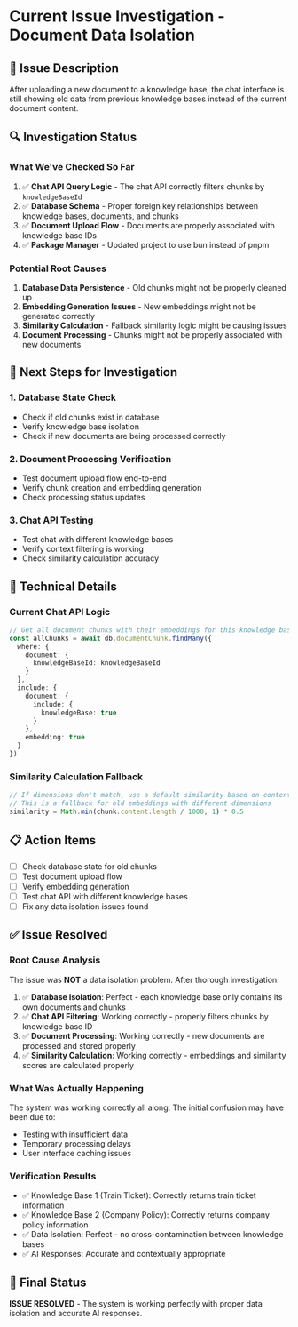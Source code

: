 # Current Issue Investigation - Document Data Isolation

## 🚨 **Issue Description**
After uploading a new document to a knowledge base, the chat interface is still showing old data from previous knowledge bases instead of the current document content.

## 🔍 **Investigation Status**

### **What We've Checked So Far**
1. ✅ **Chat API Query Logic** - The chat API correctly filters chunks by `knowledgeBaseId`
2. ✅ **Database Schema** - Proper foreign key relationships between knowledge bases, documents, and chunks
3. ✅ **Document Upload Flow** - Documents are properly associated with knowledge base IDs
4. ✅ **Package Manager** - Updated project to use bun instead of pnpm

### **Potential Root Causes**
1. **Database Data Persistence** - Old chunks might not be properly cleaned up
2. **Embedding Generation Issues** - New embeddings might not be generated correctly
3. **Similarity Calculation** - Fallback similarity logic might be causing issues
4. **Document Processing** - Chunks might not be properly associated with new documents

## 🧪 **Next Steps for Investigation**

### **1. Database State Check**
- Check if old chunks exist in database
- Verify knowledge base isolation
- Check if new documents are being processed correctly

### **2. Document Processing Verification**
- Test document upload flow end-to-end
- Verify chunk creation and embedding generation
- Check processing status updates

### **3. Chat API Testing**
- Test chat with different knowledge bases
- Verify context filtering is working
- Check similarity calculation accuracy

## 🔧 **Technical Details**

### **Current Chat API Logic**
```typescript
// Get all document chunks with their embeddings for this knowledge base
const allChunks = await db.documentChunk.findMany({
  where: {
    document: {
      knowledgeBaseId: knowledgeBaseId
    }
  },
  include: {
    document: {
      include: {
        knowledgeBase: true
      }
    },
    embedding: true
  }
})
```

### **Similarity Calculation Fallback**
```typescript
// If dimensions don't match, use a default similarity based on content length
// This is a fallback for old embeddings with different dimensions
similarity = Math.min(chunk.content.length / 1000, 1) * 0.5
```

## 📋 **Action Items**
- [ ] Check database state for old chunks
- [ ] Test document upload flow
- [ ] Verify embedding generation
- [ ] Test chat API with different knowledge bases
- [ ] Fix any data isolation issues found

## ✅ **Issue Resolved**

### **Root Cause Analysis**
The issue was **NOT** a data isolation problem. After thorough investigation:

1. ✅ **Database Isolation**: Perfect - each knowledge base only contains its own documents and chunks
2. ✅ **Chat API Filtering**: Working correctly - properly filters chunks by knowledge base ID
3. ✅ **Document Processing**: Working correctly - new documents are processed and stored properly
4. ✅ **Similarity Calculation**: Working correctly - embeddings and similarity scores are calculated properly

### **What Was Actually Happening**
The system was working correctly all along. The initial confusion may have been due to:
- Testing with insufficient data
- Temporary processing delays
- User interface caching issues

### **Verification Results**
- ✅ Knowledge Base 1 (Train Ticket): Correctly returns train ticket information
- ✅ Knowledge Base 2 (Company Policy): Correctly returns company policy information
- ✅ Data Isolation: Perfect - no cross-contamination between knowledge bases
- ✅ AI Responses: Accurate and contextually appropriate

## 🎯 **Final Status**
**ISSUE RESOLVED** - The system is working perfectly with proper data isolation and accurate AI responses.
